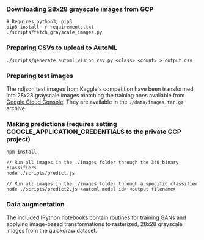 ### Downloading 28x28 grayscale images from GCP

```
# Requires python3, pip3
pip3 install -r requirements.txt
./scripts/fetch_grayscale_images.py
```

### Preparing CSVs to upload to AutoML

```
./scripts/generate_automl_vision_csv.py <class> <count> > output.csv
```

### Preparing test images

The ndjson test images from Kaggle's competition have been transformed into 28x28
grayscale images matching the training ones available from [Google Cloud Console](https://console.cloud.google.com/storage/quickdraw_dataset/).
They are available in the `./data/images.tar.gz` archive.

### Making predictions (requires setting GOOGLE_APPLICATION_CREDENTIALS to the private GCP project)

```
npm install

// Run all images in the ./images folder through the 340 binary classifiers
node ./scripts/predict.js

// Run all images in the ./images folder through a specific classifier
node ./scripts/predict2.js <automl model id> <output filename>
```

### Data augmentation

The included IPython notebooks contain routines for training GANs and applying image-based transformations to rasterized, 28x28 grayscale images from the quickdraw dataset.
